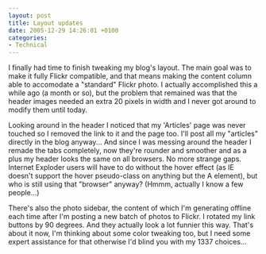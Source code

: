 ```yaml
---
layout: post
title: Layout updates
date: 2005-12-29 14:26:01 +0100
categories:
- Technical
---
```

I finally had time to finish tweaking my blog's layout. The main goal was to make it fully Flickr compatible, and that means making the content column able to accomodate a "standard" Flickr photo. I actually accomplished this a while ago (a month or so), but the problem that remained was that the header images needed an extra 20 pixels in width and I never got around to modify them until today.

Looking around in the header I noticed that my 'Articles' page was never touched so I removed the link to it and the page too. I'll post all my "articles" directly in the blog anyway... And since I was messing around the header I remade the tabs completely, now they're rounder and smoother and as a plus my header looks the same on all browsers. No more strange gaps. Internet Exploder users will have to do without the hover effect (as IE doesn't support the hover pseudo-class on anything but the A element), but who is still using that "browser" anyway? (Hmmm, actually I know a few people...)

There's also the photo sidebar, the content of which I'm generating offline each time after I'm posting a new batch of photos to Flickr. I rotated my link buttons by 90 degrees. And they actually look a lot funnier this way. That's about it now, I'm thinking about some color tweaking too, but I need some expert assistance for that otherwise I'd blind you with my 1337 choices...
